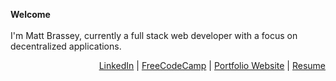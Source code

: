 __Welcome__
<br /><br />
I'm Matt Brassey, currently a full stack web developer with a focus on decentralized applications.

<p align="right">
<a href="https://www.linkedin.com/in/matthew-brassey-7518711b2/" target="_blank">LinkedIn</a> |
<a href="https://www.freecodecamp.org/luc1d" target="_blank">FreeCodeCamp</a> |
<a href="#" target="_blank">Portfolio Website</a> |
<a href="#" target="_blank">Resume</a>
</p>